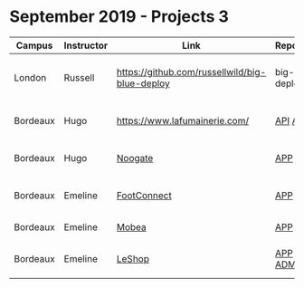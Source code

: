 # September 2019 - Projects 3

|Campus|Instructor|Link|Repository|Description|
|------|----------|----|----------|-----------|
|London|Russell|https://github.com/russellwild/big-blue-deploy|big-blue-deploy|Training record management system|
|Bordeaux|Hugo|https://www.lafumainerie.com/| [API](https://github.com/WildCodeSchool/bordeaux_0219_angular_fumainerie_api) [APP](https://github.com/WildCodeSchool/bordeaux_0219_angular_fumainerie_app) | Sanitation planning system|
|Bordeaux|Hugo| [Noogate](https://www.noogate.fr) | [APP](https://github.com/WildCodeSchool/bordeaux_0219_angular_noogate_app) [API](https://github.com/WildCodeSchool/bordeaux_0219_angular_kanopee_api) | News verification platform|
|Bordeaux|Emeline| [FootConnect](https://footballconnect.fr/) | [APP](https://github.com/WildCodeSchool/bordeaux_0919_react_app_foot_connect) [API](https://github.com/WildCodeSchool/bordeaux_0919_react_api_foot_connect) | Football club management platform|
|Bordeaux|Emeline| [Mobea](mobea.co) | [APP](https://github.com/WildCodeSchool/bordeaux_0919_react_app_ouiexpat) [API](https://github.com/WildCodeSchool/bordeaux_0919_react_api_ouiexpat) | Expatriation platform|
|Bordeaux|Emeline| [LeShop](https://dreamy-wescoff-b2f1bc.netlify.com/) | [APP](https://github.com/WildCodeSchool/bordeaux_0919_react_app_le_shop) [API](https://github.com/WildCodeSchool/bordeaux_0919_react_api_le_shop) [ADMIN](https://github.com/WildCodeSchool/bordeaux_0919_react_admin_le_shop) | Craft e-commerce platform|

